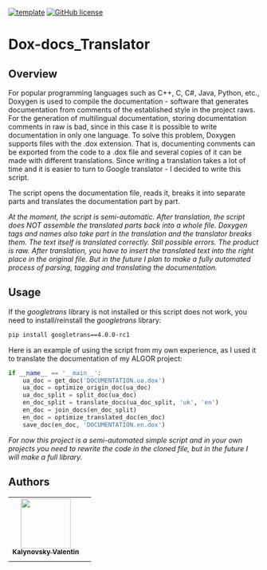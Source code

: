 [![template](https://img.shields.io/badge/Repository-template-darkred)](https://github.com/Nakama3942/template_rep)
[![GitHub license](https://img.shields.io/github/license/Nakama3942/Dox-docs_Translator?color=gold&style=flat-square)](https://github.com/Nakama3942/Dox-docs_Translator/blob/main/LICENSE)

<!--[![CHANGELOG](https://img.shields.io/badge/here-CHANGELOG-yellow)](https://github.com/Nakama3942/template_rep/blob/main/CHANGELOG.md)-->
<!--[![CONTRIBUTING](https://img.shields.io/badge/here-CONTRIBUTING-indigo)](https://github.com/Nakama3942/template_rep/blob/main/CONTRIBUTING.md)-->
<!--[![CODE_OF_CONDUCT](https://img.shields.io/badge/here-CODE_OF_CONDUCT-darkgreen)](https://github.com/Nakama3942/template_rep/blob/main/CODE_OF_CONDUCT.md)-->
<!--[![PULL_REQUEST_TEMPLATE](https://img.shields.io/badge/here-PULL_REQUEST_TEMPLATE-orange)](https://github.com/Nakama3942/template_rep/blob/main/.github/PULL_REQUEST_TEMPLATE.md)-->

# Dox-docs_Translator
## Overview
For popular programming languages such as C++, C, C#, Java, Python, etc., Doxygen is used to compile the documentation - software that generates documentation from comments of the established style in the project raws. For the generation of multilingual documentation, storing documentation comments in raw is bad, since in this case it is possible to write documentation in only one language. To solve this problem, Doxygen supports files with the .dox extension. That is, documenting comments can be exported from the code to a .dox file and several copies of it can be made with different translations. Since writing a translation takes a lot of time and it is easier to turn to Google translator - I decided to write this script.

The script opens the documentation file, reads it, breaks it into separate parts and translates the documentation part by part.

<i>At the moment, the script is semi-automatic. After translation, the script does NOT assemble the translated parts back into a whole file. Doxygen tags and names also take part in the translation and the translator breaks them. The text itself is translated correctly. Still possible errors. The product is raw. After translation, you have to insert the translated text into the right place in the original file. But in the future I plan to make a fully automated process of parsing, tagging and translating the documentation.</i>

## Usage
If the <i>googletrans</i> library is not installed or this script does not work, you need to install/reinstall the <i>googletrans</i> library:
```sh
pip install googletrans==4.0.0-rc1
```
Here is an example of using the script from my own experience, as I used it to translate the documentation of my ALGOR project:
```python
if __name__ == '__main__':
    ua_doc = get_doc('DOCUMENTATION.ua.dox')
    ua_doc = optimize_origin_doc(ua_doc)
    ua_doc_split = split_doc(ua_doc)
    en_doc_split = translate_docs(ua_doc_split, 'uk', 'en')
    en_doc = join_docs(en_doc_split)
    en_doc = optimize_translated_doc(en_doc)
    save_doc(en_doc, 'DOCUMENTATION.en.dox')
```
<i>For now this project is a semi-automated simple script and in your own projects you need to rewrite the code in the cloned file, but in the future I will make a full library.</i>

## Authors
<table>
    <tr>
        <td align="center"><a href="https://github.com/Nakama3942"><img src="https://avatars.githubusercontent.com/u/73797846?s=400&u=a9b7688ac521d739825d7003a5bd599aab74cb76&v=4" width="100px;" alt=""/><br /><sub><b>Kalynovsky Valentin</b></sub></a></td>
        <td></td>
    </tr>
    <tr>
        <td></td>
        <td></td>
    </tr>
</table>
